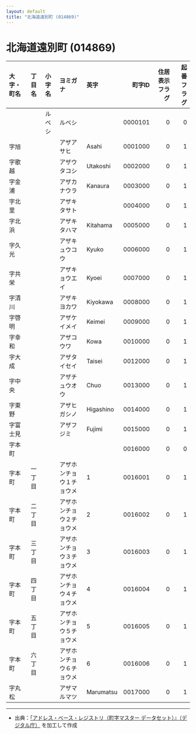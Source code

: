 ```yaml
---
layout: default
title: "北海道遠別町 (014869)"
---
```


# 北海道遠別町 (014869)

| 大字・町名 | 丁目名 | 小字名 | ヨミガナ | 英字 | 町字ID | 住居表示フラグ | 起番フラグ |
|:--------|:------|:------|:-----------------|:---------------------|--------:|----------:|--------:|
|  |  | ルベシ | ルベシ |  | 0000101 | 0 | 0 |
| 字旭 |  |  | アザアサヒ | Asahi | 0001000 | 0 | 1 |
| 字歌越 |  |  | アザウタコシ | Utakoshi | 0002000 | 0 | 1 |
| 字金浦 |  |  | アザカナウラ | Kanaura | 0003000 | 0 | 1 |
| 字北里 |  |  | アザキタサト |  | 0004000 | 0 | 1 |
| 字北浜 |  |  | アザキタハマ | Kitahama | 0005000 | 0 | 1 |
| 字久光 |  |  | アザキュウコウ | Kyuko | 0006000 | 0 | 1 |
| 字共栄 |  |  | アザキョウエイ | Kyoei | 0007000 | 0 | 1 |
| 字清川 |  |  | アザキヨカワ | Kiyokawa | 0008000 | 0 | 1 |
| 字啓明 |  |  | アザケイメイ | Keimei | 0009000 | 0 | 1 |
| 字幸和 |  |  | アザコウワ | Kowa | 0010000 | 0 | 1 |
| 字大成 |  |  | アザタイセイ | Taisei | 0012000 | 0 | 1 |
| 字中央 |  |  | アザチュウオウ | Chuo | 0013000 | 0 | 1 |
| 字東野 |  |  | アザヒガシノ | Higashino | 0014000 | 0 | 1 |
| 字富士見 |  |  | アザフジミ | Fujimi | 0015000 | 0 | 1 |
| 字本町 |  |  |  |  | 0016000 | 0 | 0 |
| 字本町 | 一丁目 |  | アザホンチョウ１チョウメ | 1 | 0016001 | 0 | 1 |
| 字本町 | 二丁目 |  | アザホンチョウ２チョウメ | 2 | 0016002 | 0 | 1 |
| 字本町 | 三丁目 |  | アザホンチョウ３チョウメ | 3 | 0016003 | 0 | 1 |
| 字本町 | 四丁目 |  | アザホンチョウ４チョウメ | 4 | 0016004 | 0 | 1 |
| 字本町 | 五丁目 |  | アザホンチョウ５チョウメ | 5 | 0016005 | 0 | 1 |
| 字本町 | 六丁目 |  | アザホンチョウ６チョウメ | 6 | 0016006 | 0 | 1 |
| 字丸松 |  |  | アザマルマツ | Marumatsu | 0017000 | 0 | 1 |

---

- 出典：[「アドレス・ベース・レジストリ（町字マスター データセット）』（デジタル庁）](https://www.digital.go.jp/policies/base_registry_address/) を加工して作成